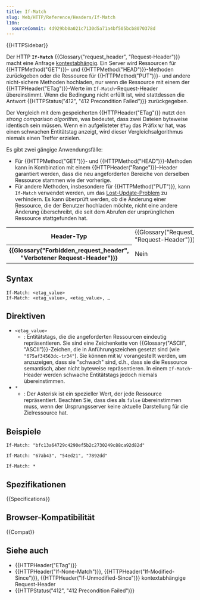 ```yaml
---
title: If-Match
slug: Web/HTTP/Reference/Headers/If-Match
l10n:
  sourceCommit: 4d929bb0a021c7130d5a71a4bf505bcb8070378d
---
```


{{HTTPSidebar}}

Der HTTP **`If-Match`** {{Glossary("request_header", "Request-Header")}} macht eine Anfrage [kontextabhängig](/de/docs/Web/HTTP/Guides/Conditional_requests).
Ein Server wird Ressourcen für {{HTTPMethod("GET")}}- und {{HTTPMethod("HEAD")}}-Methoden zurückgeben oder die Ressource für {{HTTPMethod("PUT")}}- und andere nicht-sichere Methoden hochladen, nur wenn die Ressource mit einem der {{HTTPHeader("ETag")}}-Werte im `If-Match`-Request-Header übereinstimmt.
Wenn die Bedingung nicht erfüllt ist, wird stattdessen die Antwort {{HTTPStatus("412", "412 Precondition Failed")}} zurückgegeben.

Der Vergleich mit dem gespeicherten {{HTTPHeader("ETag")}} nutzt den _strong comparison algorithm_, was bedeutet, dass zwei Dateien byteweise identisch sein müssen.
Wenn ein aufgelisteter `ETag` das Präfix `W/` hat, was einen schwachen Entitätstag anzeigt, wird dieser Vergleichsalgorithmus niemals einen Treffer erzielen.

Es gibt zwei gängige Anwendungsfälle:

- Für {{HTTPMethod("GET")}}- und {{HTTPMethod("HEAD")}}-Methoden kann in Kombination mit einem {{HTTPHeader("Range")}}-Header garantiert werden, dass die neu angeforderten Bereiche von derselben Ressource stammen wie der vorherige.
- Für andere Methoden, insbesondere für {{HTTPMethod("PUT")}}, kann `If-Match` verwendet werden, um das [Lost-Update-Problem](https://www.w3.org/1999/04/Editing/#3.1) zu verhindern.
  Es kann überprüft werden, ob die Änderung einer Ressource, die der Benutzer hochladen möchte, nicht eine andere Änderung überschreibt, die seit dem Abrufen der ursprünglichen Ressource stattgefunden hat.

<table class="properties">
  <tbody>
    <tr>
      <th scope="row">Header-Typ</th>
      <td>{{Glossary("Request_header", "Request-Header")}}</td>
    </tr>
    <tr>
      <th scope="row">{{Glossary("Forbidden_request_header", "Verbotener Request-Header")}}</th>
      <td>Nein</td>
    </tr>
  </tbody>
</table>

## Syntax

```http
If-Match: <etag_value>
If-Match: <etag_value>, <etag_value>, …
```

## Direktiven

- `<etag_value>`
  - : Entitätstags, die die angeforderten Ressourcen eindeutig repräsentieren.
    Sie sind eine Zeichenkette von {{Glossary("ASCII", "ASCII")}}-Zeichen, die in Anführungszeichen gesetzt sind (wie `"675af34563dc-tr34"`).
    Sie können mit `W/` vorangestellt werden, um anzuzeigen, dass sie "schwach" sind, d.h., dass sie die Ressource semantisch, aber nicht byteweise repräsentieren.
    In einem `If-Match`-Header werden schwache Entitätstags jedoch niemals übereinstimmen.
- `*`
  - : Der Asterisk ist ein spezieller Wert, der jede Ressource repräsentiert.
    Beachten Sie, dass dies als `false` übereinstimmen muss, wenn der Ursprungsserver keine aktuelle Darstellung für die Zielressource hat.

## Beispiele

```http
If-Match: "bfc13a64729c4290ef5b2c2730249c88ca92d82d"

If-Match: "67ab43", "54ed21", "7892dd"

If-Match: *
```

## Spezifikationen

{{Specifications}}

## Browser-Kompatibilität

{{Compat}}

## Siehe auch

- {{HTTPHeader("ETag")}}
- {{HTTPHeader("If-None-Match")}}, {{HTTPHeader("If-Modified-Since")}}, {{HTTPHeader("If-Unmodified-Since")}} kontextabhängige Request-Header
- {{HTTPStatus("412", "412 Precondition Failed")}}
